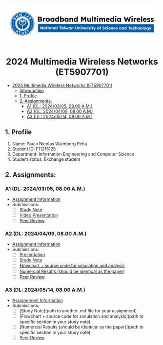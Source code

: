 ![](./assets/lab-logo.jpg)

# <center> 2024 Multimedia Wireless Networks (ET5907701) </center>

- [ 2024 Multimedia Wireless Networks (ET5907701) ](#-2024-multimedia-wireless-networks-et5907701-)
  - [Introduction](#introduction)
  - [1. Profile](#1-profile)
  - [2. Assignments:](#2-assignments)
    - [A1 (DL: 2024/03/05, 08.00 A.M.)](#a1-dl-20240305-0800-am)
    - [A2 (DL: 2024/04/09, 08.00 A.M.)](#a2-dl-20240409-0800-am)
    - [A3 (DL: 2024/05/14, 08.00 A.M.)](#a3-dl-20240514-0800-am)

## 1. Profile
1. Name:  Paulo Nicolas Waimberg Peña
2. Student ID: F11215125
3. Department: Information Engineering and Computer Science
4. Student status: Exchange student

## 2. Assignments:

### A1 (DL: 2024/03/05, 08.00 A.M.)
- [Assignment Information](https://github.com/bmw-ece-ntust/multimedia-wireless-network?tab=readme-ov-file#a1-deadline-35-0800-am)
- Submissions:
  - [ ] [Study Note](https://github.com/bmw-ece-ntust/multimedia-wireless-network/blob/2024-F11215125-Paulo-Nicolas-Waimberg-Peña/Study_Notes/Assignment1_StudyNotes.md#1-5-minute-presentation-tips)
  - [ ] [Video Presentation](https://youtu.be/1Zq0tARZIUE)
  - [ ] [Peer Review](https://forms.gle/tPVAdfAc4hBiUtg88)

### A2 (DL: 2024/04/09, 08.00 A.M.)
- [Assignment Information](https://github.com/bmw-ece-ntust/multimedia-wireless-network?tab=readme-ov-file#a2-deadline-49-0800-am)
- Submissions:
  - [ ] [Presentation](https://docs.google.com/presentation/d/1cE8tA-nfETkykqxWGILHKOPCjhzoT1MphHg8vQpbTYQ/edit?usp=sharing)
  - [ ] [Study Note](https://github.com/bmw-ece-ntust/multimedia-wireless-network/blob/2024-F11215125-Paulo-Nicolas-Waimberg-Peña/Study_Notes/Assignment2_StudyNotes.md)
  - [ ] [Flowchart + source code for simulation and analysis](https://github.com/bmw-ece-ntust/multimedia-wireless-network/blob/2024-F11215125-Paulo-Nicolas-Waimberg-Peña/Study_Notes/Assignment1_StudyNotes.md#1-5-minute-presentation-tips)
  - [ ] [Numercial Results (should be identical as the paper)](https://github.com/bmw-ece-ntust/multimedia-wireless-network/blob/2024-F11215125-Paulo-Nicolas-Waimberg-Peña/Study_Notes/Assignment1_StudyNotes.md#1-5-minute-presentation-tips)
  - [ ] [Peer Review](https://forms.gle/njd22Apu7ZGTbKzJ7)

### A3 (DL: 2024/05/14, 08.00 A.M.)
- [Assignement Information](https://github.com/bmw-ece-ntust/multimedia-wireless-network?tab=readme-ov-file#a3-deadline-514-0800-am)
- Submissions:
  - [ ] [Study Note](path to another .md file for your assignment)
  - [ ] [Flowchart + source code for simulation and analysis](path to specific section in your study note)
  - [ ] [Numercial Results (should be identical as the paper)](path to specific section in your study note)
  - [ ] [Peer Review](https://forms.gle/yVtjYqxZyRgcjbeE8)
